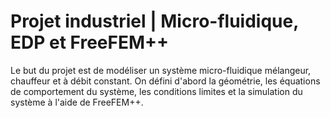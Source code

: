 # Projet industriel | Micro-fluidique, EDP et FreeFEM++

Le but du projet est de modéliser un système micro-fluidique mélangeur, chauffeur et à débit constant. On défini d'abord la géométrie, les équations de comportement du système, les conditions limites et la simulation du système à l'aide de FreeFEM++.